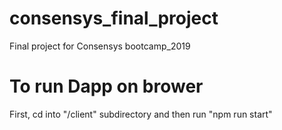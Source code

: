 # consensys_final_project
Final project for Consensys bootcamp_2019

# To run Dapp on brower
First, cd into "/client" subdirectory and then run "npm run start"
